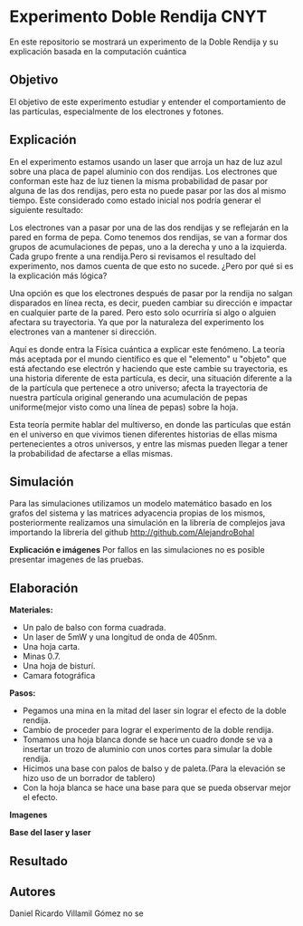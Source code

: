 # Experimento Doble Rendija CNYT
En este repositorio se mostrará un experimento de la Doble Rendija y su explicación basada en la computación cuántica 

## Objetivo
El objetivo de este experimento estudiar y entender el comportamiento de las partículas, especialmente de los electrones y fotones.

## Explicación 
En el experimento estamos usando un laser que arroja un haz de luz azul sobre una placa de papel aluminio con dos rendijas. Los electrones que conforman este haz de luz tienen la misma probabilidad de pasar por alguna de las dos rendijas, pero esta no puede pasar por las dos al mismo tiempo. Este considerado como estado inicial nos podría generar el siguiente resultado:

Los electrones van a pasar por una de las dos rendijas y se reflejarán en la pared en forma de pepa. Como tenemos dos rendijas, se van a formar dos grupos de acumulaciones de pepas, uno a la derecha y uno a la izquierda. Cada grupo frente a una rendija.Pero si revisamos el resultado del experimento, nos damos cuenta de que esto no sucede. ¿Pero por qué si es la explicación más lógica?

Una opción es que los electrones después de pasar por la rendija no salgan disparados en línea recta, es decir, pueden cambiar su dirección e impactar en cualquier parte de la pared. Pero esto solo ocurriría si algo o alguien afectara su trayectoria. Ya que por la naturaleza del experimento los electrones van a mantener si dirección. 

Aquí es donde entra la Física cuántica a explicar este fenómeno. La teoría más aceptada por el mundo científico es que el "elemento" u "objeto" que está afectando ese electrón y haciendo que este cambie su trayectoria, es una historia diferente de esta partícula, es decir, una situación diferente a la de la partícula que pertenece a otro universo; afecta la trayectoria de nuestra partícula original generando una acumulación de pepas uniforme(mejor visto como una línea de pepas) sobre la hoja. 

Esta teoría permite hablar del multiverso, en donde las partículas que están en el universo en que vivimos tienen diferentes historias de ellas misma pertenecientes a otros universos, y entre las mismas pueden llegar a tener la probabilidad de afectarse a ellas mismas.


## Simulación 
Para las simulaciones utilizamos un modelo matemático basado en los grafos del sistema y las matrices adyacencia propias de los mismos, posteriormente realizamos una simulación en la librería de complejos java importando la libreria del github http://github.com/AlejandroBohal

**Explicación e imágenes**
Por fallos en las simulaciones no es posible presentar imagenes de las pruebas.

## Elaboración 
**Materiales:**
* Un palo de balso con forma cuadrada.
* Un laser de 5mW y una longitud de onda de 405nm.
* Una hoja carta.
* Minas 0.7.
* Una hoja de bisturí.
* Camara fotográfica

**Pasos:**

* Pegamos una mina en la mitad del laser sin lograr el efecto de la doble rendija.
* Cambio de proceder para lograr el experimento de la doble rendija.
* Tomamos una hoja blanca donde se hace un cuadro donde se va a insertar un trozo de aluminio con unos cortes para simular la doble rendija.
* Hicimos una base con palos de balso y de paleta.(Para la elevación se hizo uso de un borrador de tablero)
* Con la hoja blanca se hace una base para que se pueda observar mejor el efecto.

**Imagenes**

**Base del laser y laser**




## Resultado 



## Autores
Daniel Ricardo Villamil Gómez 
no se 